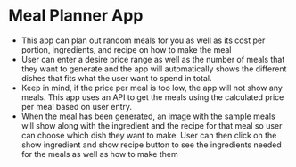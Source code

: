 # Meal Planner App
- This app can plan out random meals for you as well as its cost per portion, ingredients, and recipe on how to make the meal
- User can enter a desire price range as well as the number of meals that they want to generate and the app will automatically shows the different dishes that fits what the user want to spend in total.
- Keep in mind, if the price per meal is too low, the app will not show any meals. This app uses an API to get the meals using the calculated price per meal based on user entry.
- When the meal has been generated, an image with the sample meals will show along with the ingredient and the recipe for that meal so user can choose which dish they want to make. User can then click on the show ingredient and show recipe button to see the ingredients needed for the meals as well as how to make them

